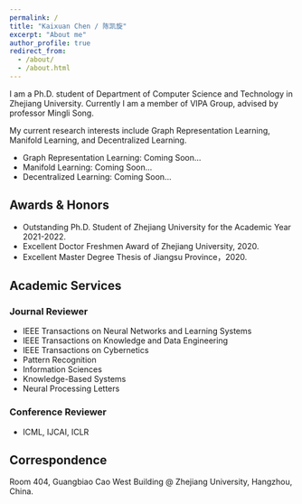 ```yaml
---
permalink: /
title: "Kaixuan Chen / 陈凯旋"
excerpt: "About me"
author_profile: true
redirect_from: 
  - /about/
  - /about.html
---
```

I am a Ph.D. student of Department of Computer Science and Technology in Zhejiang University. Currently I am a member of VIPA Group, advised by professor Mingli Song.
<!-- ## Research Interestz -->
My current research interests include Graph Representation Learning, Manifold Learning, and Decentralized Learning.

- Graph Representation Learning: Coming Soon...
- Manifold Learning: Coming Soon...
- Decentralized Learning: Coming Soon...

## Awards & Honors

- Outstanding Ph.D. Student of Zhejiang University for the Academic Year 2021-2022.
- Excellent Doctor Freshmen Award of Zhejiang University, 2020.
- Excellent Master Degree Thesis of Jiangsu Province，2020.

## Academic Services

### Journal Reviewer

- IEEE Transactions on Neural Networks and Learning Systems
- IEEE Transactions on Knowledge and Data Engineering
- IEEE Transactions on Cybernetics
- Pattern Recognition
- Information Sciences
- Knowledge-Based Systems
- Neural Processing Letters

### Conference Reviewer

- ICML, IJCAI, ICLR



## Correspondence

Room 404, Guangbiao Cao West Building @ Zhejiang University, Hangzhou, China.
